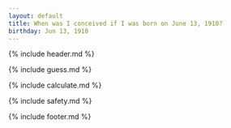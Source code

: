 ```yaml
---
layout: default
title: When was I conceived if I was born on June 13, 1910?
birthday: Jun 13, 1910
---
```


{% include header.md %}

{% include guess.md %}

{% include calculate.md %}

{% include safety.md %}

{% include footer.md %}



